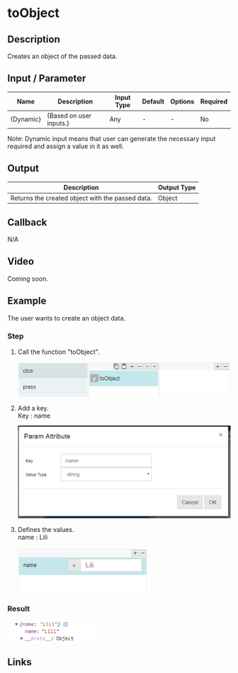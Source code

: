 ﻿# toObject

## Description

Creates an object of the passed data.

## Input / Parameter

| Name | Description | Input Type | Default | Options | Required |
| ------ | ------ | ------ | ------ | ------ | ------ |
| {Dynamic} | {Based on user inputs.} | Any | - | - | No |

Note: Dynamic input means that user can generate the necessary input required and assign a value in it as well. 

## Output   

| Description | Output Type |
| ------ | ------ |
| Returns the created object with the passed data. | Object |

## Callback

N/A

## Video

Coming soon.


## Example


The user wants to create an object data.

### Step

1. Call the function "toObject".
  
    ![](../../../../document/function/Object/toObject/toObject-step-1.png?raw=true)
  
2. Add a key.<br>
   Key : name <br />
  
    ![](../../../../document/function/Object/toObject/toObject-step-2.png?raw=true)
 
3. Defines the values.<br>
    name : Lili
    
    ![](../../../../document/function/Object/toObject/toObject-step-3.png?raw=true)

### Result

![](../../../../document/function/Object/toObject/toObject-result-1.png?raw=true)



## Links